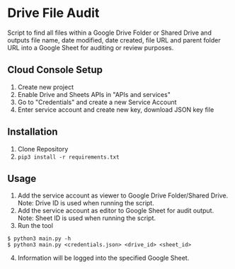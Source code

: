 # Drive File Audit
Script to find all files within a Google Drive Folder or Shared Drive and outputs file name, date modified, date created, file URL and parent folder URL into a Google Sheet for auditing or review purposes.

## Cloud Console Setup
1. Create new project
2. Enable Drive and Sheets APIs in "APIs and services"
3. Go to "Credentials" and create a new Service Account
4. Enter service account and create new key, download JSON key file

## Installation
1. Clone Repository
2. `pip3 install -r requirements.txt`

## Usage
1. Add the service account as viewer to Google Drive Folder/Shared Drive. Note: Drive ID is used when running the script.
2. Add the service account as editor to Google Sheet for audit output. Note: Sheet ID is used when running the script.
3. Run the tool
```
$ python3 main.py -h
$ python3 main.py <credentials.json> <drive_id> <sheet_id>
```
4. Information will be logged into the specified Google Sheet.
